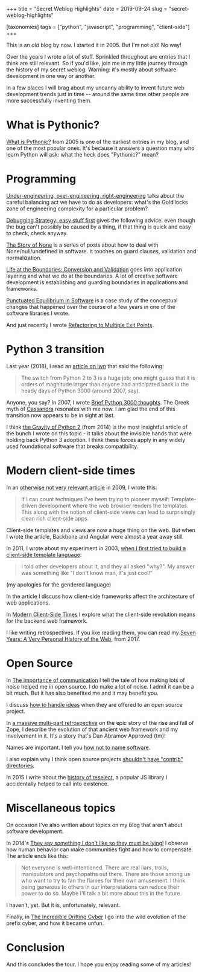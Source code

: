 +++
title = "Secret Weblog Highlights"
date = 2019-09-24
slug = "secret-weblog-highlights"

[taxonomies]
tags = ["python", "javascript", "programming", "client-side"]
+++

This is an _old_ blog by now. I started it in 2005. But I'm not old! No
way!

Over the years I wrote a lot of stuff. Sprinkled throughout are entries
that I think are still relevant. So if you'd like, join me in my little
journey through the history of my secret weblog. Warning: it's mostly
about software development in one way or another.

In a few places I will brag about my uncanny ability to invent future
web development trends just in time -- around the same time other people
are more successfully inventing them.

# What is Pythonic?

[What is
Pythonic?](/posts/what-is-pythonic)
from 2005 is one of the earliest entries in my blog, and one of the most
popular ones. It's because it answers a question many who learn Python
will ask: what the heck does "Pythonic?" mean?

# Programming

[Under-engineering, over-engineering,
right-engineering](/posts/under-engineering-over-engineering-right-engineering)
talks about the careful balancing act we have to do as developers:
what's the Goldilocks zone of engineering complexity for a particular
problem?

[Debugging Strategy: easy stuff
first](/posts/debugging-strategy-easy-stuff-first)
gives the following advice: even though the bug can't possibly be caused
by a thing, if that thing is quick and easy to check, check anyway.

[The Story of
None](/posts/none_01_the_beginning) is a
series of posts about how to deal with
<span class="title-ref">None</span>/<span class="title-ref">null</span>/<span class="title-ref">undefined</span>
in software. It touches on guard clauses, validation and normalization.

[Life at the Boundaries: Conversion and
Validation](/posts/conversion-and-validation)
goes into application layering and what we do at the boundaries. A lot
of creative software development is establishing and guarding boundaries
in applications and frameworks.

[Punctuated Equilibrium in
Software](/posts/punctuated-equilibrium-in-software)
is a case study of the conceptual changes that happened over the course
of a few years in one of the software libraries I wrote.

And just recently I wrote [Refactoring to Multiple Exit
Points](/posts/refactoring-to-multiple-exit-points).

# Python 3 transition

Last year (2018), I read an [article on
lwn](https://lwn.net/Articles/750833/) that said the following:

> The switch from Python 2 to 3 is a huge job; one might guess that it
> is orders of magnitude larger than anyone had anticipated back in the
> heady days of Python 3000 (around 2007, say).

Anyone, you say? In 2007, I wrote [Brief Python 3000
thoughts](/posts/brief-python-3000-thoughts).
The Greek myth of [Cassandra](https://en.wikipedia.org/wiki/Cassandra)
resonates with me now. I am glad the end of this transition now appears
to be in sight at last.

I think [the Gravity of Python
2](/posts/python-2-gravity) (from 2014)
is the most insightful article of the bunch I wrote on this topic - it
talks about the invisible hands that were holding back Python 3
adoption. I think these forces apply in any widely used foundational
software that breaks compatibility.

# Modern client-side times

In an [otherwise not very relevant
article](/posts/new-year-s-python-meme)
in 2009, I wrote this:

> If I can count techniques I've been trying to pioneer myself:
> Template-driven development where the web browser renders the
> templates. This along with the notion of client-side views can lead to
> surprisingly clean rich client-side apps.

Client-side templates and views are now a huge thing on the web. But
when I wrote the article, Backbone and Angular were almost a year away
still.

In 2011, I wrote about my experiment in 2003, [when I first tried to
build a client-side template
language](/posts/the-new-hot-thing-in-web-development-client-side-templating-languages):

> I told other developers about it, and they all asked "why?". My answer
> was something like "I don't know man, it's just cool!"

(my apologies for the gendered language)

In the article I discuss how client-side frameworks affect the
architecture of web applications.

In [Modern Client-Side
Times](/posts/modern-client-side-times)
I explore what the client-side revolution means for the backend web
framework.

I like writing retrospectives. If you like reading them, you can read my
[Seven Years: A Very Personal History of the
Web](/posts/seven-years-a-very-person-history-of-the-web),
from 2017.

# Open Source

In [The importance of
communication](/posts/titus-brown-on-the-importance-of-communication)
I tell the tale of how making lots of noise helped me in open source. I
do make a lot of noise. I admit it can be a bit much. But it has also
benefited me and it may benefit you.

I discuss [how to handle
ideas](/posts/how-to-handle-ideas)
when they are offered to an open source project.

In [a massive multi-part
retrospective](/posts/my-exit-from-zope)
on the epic story of the rise and fall of Zope, I describe the evolution
of that ancient web framework and my involvement in it. It's a story
that's Dan Abramov Approved (tm)!

Names are important. I tell you [how not to name
software](/posts/on-naming-in-open-source).

I also explain why I think open source projects [shouldn't have
"contrib"
directories](/posts/against-contrib).

In 2015 I write about the [history of
reselect](/posts/a-brief-history-of-reselect),
a popular JS library I accidentally helped to call into existence.

# Miscellaneous topics

On occasion I've also written about topics on my blog that aren't about
software development.

In 2014's [They say something I don't like so they must be
lying!](/posts/they-say-something-i-dont-like-so-they-must-be-lying)
I observe how human behavior can make communities fight and how to
compensate. The article ends like this:

> Not everyone is well-intentioned. There are real liars, trolls,
> manipulators and psychopaths out there. There are those among us who
> want to try to fan the flames for their own amusement. I think being
> generous to others in our interpretations can reduce their power to do
> so. Maybe I'll talk a bit more about this in the future.

I haven't, yet. But it is, unfortunately, relevant.

Finally, in [The Incredible Drifting
Cyber](/posts/the-incredible-drifting-cyber)
I go into the wild evolution of the prefix
<span class="title-ref">cyber</span>, and how it became unfun.

# Conclusion

And this concludes the tour. I hope you enjoy reading some of my
articles!
